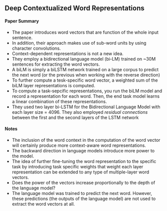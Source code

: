 ## Deep Contextualized Word Representations

#### Paper Summary
* The paper introduces word vectors that are function of the whole input sentence.
* In addition, their approach makes use of sub-word units by using character convolutions.
* Context-dependent representations is not a new idea.
* They employ a bidirectional language model (bi-LM) trained on ~30M sentences for extracting the word vectors.
* A biLM is simply a biLSTM network trained on a large corpus to predict the next word (or the previous when working with the reverse direction)
* To further compute a tesk-specific word vector, a weighted sum of the biLM layer representations is computed.
* To compute a task-sepcific representations, you run the biLM model and record a representation for each word. Then, the end task model learns a linear combination of these representations. 
* They used two layer bi-LSTM for the Bidirectional Language Model with each layer size = 4096. They also employed *residual connections* between the first and the second layers of the LSTM network

  

#### Notes

* The inclusion of the word context in the computation of the word vector will certainly produce more context-aware word representations.
* The backward direction in language models introduce more power to the model.
* The idea of further fine-tuning the word representation to the specific task by introducing task specific weights  that weight each layer representation can be extended to any type of multiple-layer word vectors.
* Does the power of the vectors increase proportionally to the depth of the language model?
* The language model was trained to predict the next word. However, these predictions (the outputs of the language model) are not used to extract the word vectors at all.
